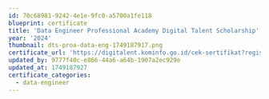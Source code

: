 ```yaml
---
id: 70c68981-9242-4e1e-9fc0-a5700a1fe118
blueprint: certificate
title: 'Data Engineer Professional Academy Digital Talent Scholarship'
year: '2024'
thumbnail: dts-proa-data-eng-1749187917.png
certificate_url: 'https://digitalent.kominfo.go.id/cek-sertifikat?registrasi=1987291840-346'
updated_by: 9777f40c-e866-44a6-a64b-1907a2ec929e
updated_at: 1749187927
certificate_categories:
  - data-engineer
---
```

